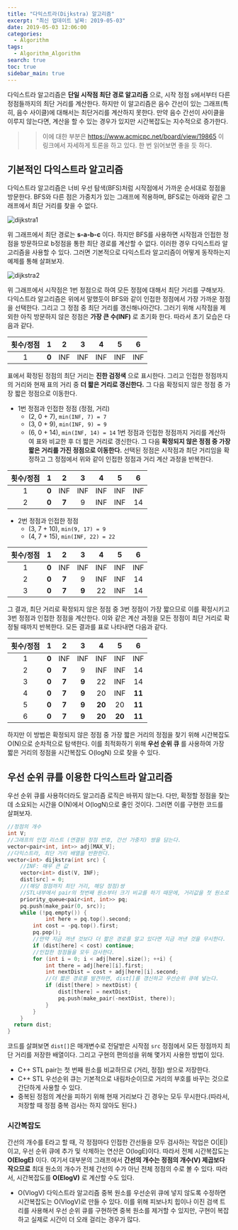 ```yaml
---
title: "다익스트라(Dijkstra) 알고리즘"
excerpt: "최신 업데이트 날짜: 2019-05-03"
date: 2019-05-03 12:06:00
categories:
  - Algorithm
tags:
  - Algorithm_Algorithm
search: true
toc: true
sidebar_main: true
---
```


다익스트라 알고리즘은 **단일 시작점 최단 경로 알고리즘** 으로, 시작 정점 s에서부터 다른 정점들까지의 최단 거리를 계산한다. 하지만 이 알고리즘은 음수 간선이 있는 그래프(특히, 음수 사이클)에 대해서는 최단거리를 계산하지 못한다. 만약 음수 간선이 사이클을 이루지 않는다면, 계산을 할 수 있는 경우가 있지만 시간복잡도는 지수적으로 증가한다.
>> 이에 대한 부분은 https://www.acmicpc.net/board/view/19865 이 링크에서 자세하게 토론을 하고 있다. 한 번 읽어보면 좋을 듯 하다.

## 기본적인 다익스트라 알고리즘
다익스트라 알고리즘은 너비 우선 탐색(BFS)처럼 시작점에서 가까운 순서대로 정점을 방문한다. BFS와 다른 점은 가중치가 있는 그래프에 적용하며, BFS로는 아래와 같은 그래프에서 최단 거리를 찾을 수 없다.

![dijkstra1](https://user-images.githubusercontent.com/34755287/57118124-297e9c80-6d9c-11e9-90c4-21ebb461c96d.JPG)

위 그래프에서 최단 경로는 **s-a-b-c** 이다. 하지만 BFS를 사용하면 시작점과 인접한 정점을 방문하므로 b정점을 통한 최단 경로를 계산할 수 없다. 이러한 경우 다익스트라 알고리즘을 사용할 수 있다. 그러면 기본적으로 다익스트라 알고리즘이 어떻게 동작하는지 예제를 통해 살펴보자.

![dijkstra2](https://user-images.githubusercontent.com/34755287/57118125-2a173300-6d9c-11e9-9fd2-dccf0a61fdd3.JPG)

위 그래프에서 시작점은 1번 정점으로 하여 모든 정점에 대해서 최단 거리를 구해보자. 다익스트라 알고리즘은 위에서 말했듯이 BFS와 같이 인접한 정점에서 가장 가까운 정점을 선택한다. 그리고 그 정점 중 최단 거리를 갱신해나아간다. 그러기 위해 시작점을 제외한 아직 방문하지 않은 정점은 **가장 큰 수(INF)** 로 초기화 한다. 따라서 초기 모습은 다음과 같다.

| 횟수/정점 | 1 | 2 | 3 | 4 | 5 | 6 |
|:---------:|:-:|:---:|:---:|:---:|:---:|:---:|
| 1 | **0** | INF | INF | INF | INF | INF |

표에서 확정된 정점의 최단 거리는 **진한 검정색** 으로 표시한다. 그리고 인접한 정점까지의 거리와 현재 표의 거리 중 **더 짧은 거리로 갱신한다.** 그 다음 확정되지 않은 정점 중 가장 짧은 정점으로 이동한다.
- 1번 정점과 인접한 정점 (정점, 거리)
  - (2, 0 + 7),   ```min(INF, 7) = 7```
  - (3, 0 + 9),   ```min(INF, 9) = 9```
  - (6, 0 + 14),  ```min(INF, 14) = 14```
1번 정점과 인접한 정점까지 거리를 계산하여 표와 비교한 후 더 짧은 거리로 갱신한다. 그 다음 **확정되지 않은 정점 중 가장 짧은 거리를 가진 정점으로 이동한다.** 선택된 정점은 시작점과 최단 거리임을 확정하고 그 정점에서 위와 같이 인접한 정점과 거리 계산 과정을 반복한다.

| 횟수/정점 | 1 | 2 | 3 | 4 | 5 | 6 |
|:---------:|:-:|:---:|:---:|:---:|:---:|:---:|
| 1 | **0** | INF | INF | INF | INF | INF |
| 2 | **0** | **7** | 9 | INF | INF | 14 |

- 2번 정점과 인접한 정점
  - (3, 7 + 10),   ```min(9, 17) = 9```
  - (4, 7 + 15),   ```min(INF, 22) = 22```

| 횟수/정점 | 1 | 2 | 3 | 4 | 5 | 6 |
|:---------:|:-:|:---:|:---:|:---:|:---:|:---:|
| 1 | **0** | INF | INF | INF | INF | INF |
| 2 | **0** | **7** | 9 | INF | INF | 14 |
| 3 | **0** | **7** | **9** | 22 | INF | 14 |

그 결과, 최단 거리로 확정되지 않은 정점 중 3번 정점이 가장 짧으므로 이를 확정시키고 3번 정점과 인접한 정점을 계산한다. 이와 같은 계산 과정을 모든 정점이 최단 거리로 확정될 때까지 반복한다. 모든 결과를 표로 나타내면 다음과 같다.

| 횟수/정점 | 1 | 2 | 3 | 4 | 5 | 6 |
|:---------:|:-:|:---:|:---:|:---:|:---:|:---:|
| 1 | **0** | INF | INF | INF | INF | INF |
| 2 | **0** | **7** | 9 | INF | INF | 14 |
| 3 | **0** | **7** | **9** | 22 | INF | 14 |
| 4 | **0** | **7** | **9** | 20 | INF | **11** |
| 5 | **0** | **7** | **9** | **20** | 20 | **11** |
| 6 | **0** | **7** | **9** | **20** | **20** | **11** |

하지만 이 방법은 확정되지 않은 정점 중 가장 짧은 거리의 정점을 찾기 위해 시간복잡도 O(N)으로 순차적으로 탐색한다. 이를 최적화하기 위해 **우선 순위 큐** 를 사용하여 가장 짧은 거리의 정점을 시간복잡도 O(logN) 으로 찾을 수 있다.

## 우선 순위 큐를 이용한 다익스트라 알고리즘
우선 순위 큐를 사용하더라도 알고리즘 로직은 바뀌지 않는다. 다만, 확정할 정점을 찾는데 소요되는 시간을 O(N)에서 O(logN)으로 줄인 것이다. 그러면 이를 구현한 코드를 살펴보자.

```cpp
//정점의 개수
int V;
//그래프의 인접 리스트 (연결된 정점 번호, 간선 가중치) 쌍을 담는다.
vector<pair<int, int>> adj[MAX_V];
//다익스트라, 최단 거리 배열을 반환한다.
vector<int> dijkstra(int src) {
	//INF: 매우 큰 값
	vector<int> dist(V, INF);
	dist[src] = 0;
	//(해당 정점까지 최단 거리, 해당 정점)쌍
  	//STL내부에서 pair의 첫번째 원소부터 크기 비교를 하기 때문에, 거리값을 첫 원소로 해야 한다.
	priority_queue<pair<int, int>> pq;
	pq.push(make_pair(0, src));
	while (!pq.empty()) {
    		int here = pq.top().second;
		int cost = -pq.top().first;
		pq.pop();
		//만약 지금 꺼낸 것보다 더 짧은 경로를 알고 있다면 지금 꺼낸 것을 무시한다.
		if (dist[here] < cost) continue;
		//인접한 정점들을 모두 검사한다.
		for (int i = 0; i < adj[here].size(); ++i) {
			int there = adj[here][i].first;
			int nextDist = cost + adj[here][i].second;
			//더 짧은 경로를 발견하면, dist[]를 갱신하고 우선순위 큐에 넣는다.
			if (dist[there] > nextDist) {
				dist[there] = nextDist;
				pq.push(make_pair(-nextDist, there));
			}
		}
	}
  return dist;
}
```

코드를 살펴보면 ```dist[]```은 매개변수로 전달받은 시작점 ```src``` 정점에서 모든 정점까지 최단 거리를 저장한 배열이다. 그리고 구현의 편의성을 위해 몇가지 사용한 방법이 있다.
- C++ STL pair는 첫 번째 원소를 비교하므로 (거리, 정점) 쌍으로 저장한다.
- C++ STL 우선순위 큐는 기본적으로 내림차순이므로 거리의 부호를 바꾸는 것으로 간단하게 사용할 수 있다.
- 중복된 정점의 계산을 피하기 위해 현재 거리보다 긴 경우는 모두 무시한다.(따라서, 저장할 때 정점 중복 검사는 하지 않아도 된다.)

### 시간복잡도
간선의 개수를 E라고 할 때, 각 정점마다 인접한 간선들을 모두 검사하는 작업은 O(|E|) 이고, 우선 순위 큐에 추가 및 삭제하는 연산은 O(logE)이다. 따라서 전체 시간복잡도는 **O(ElogE)** 이다. 여기서 대부분의 그래프에서 **간선의 개수는 정점의 개수(V) 제곱보다 작으므로** 최대 원소의 개수가 전체 간선의 수가 아닌 전체 정점의 수로 볼 수 있다. 따라서, 시간복잡도를 **O(ElogV)** 로 계산할 수도 있다.

- O(VlogV) 다익스트라 알고리즘
중복 원소를 우선순위 큐에 넣지 않도록 수정하면 시간복잡도는 O(VlogV)로 만들 수 있다. 이를 위해 피보나치 힙이나 이진 검색 트리를 사용해서 우선 순위 큐를 구현하면 중복 원소를 제거할 수 있지만, 구현이 복잡하고 실제로 시간이 더 오래 걸리는 경우가 많다.
